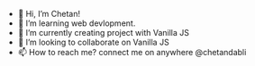 - 👋 Hi, I’m Chetan!
- 👀 I’m learning web devlopment.
- 🌱 I’m currently creating project with Vanilla JS
- 💞️ I’m looking to collaborate on Vanilla JS
- 📫 How to reach me? connect me on anywhere @chetandabli

<!---
chetandabli/chetandabli is a ✨ special ✨ repository because its `README.md` (this file) appears on your GitHub profile.
You can click the Preview link to take a look at your changes.
--->
